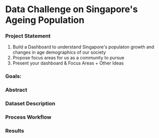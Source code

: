 # Data Challenge on Singapore's Ageing Population


### Project Statement
1. Build a Dashboard to understand Singapore's populaton growth and changes in age demographics of our society
2. Propose focus areas for us as a community to pursue
3. Present your dashboard & Focus Areas + Other Ideas

### Goals:

### Abstract


### Dataset Description


### Process Workflow

### Results

